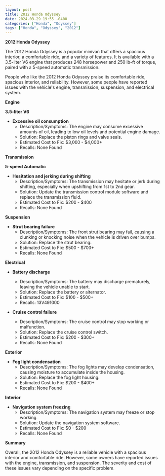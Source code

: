 ```yaml
---
layout: post
title: 2012 Honda Odyssey
date: 2024-03-29 19:55 -0400
categories: ["Honda", "Odyssey"]
tags: ["Honda", "Odyssey", "2012"]
---
```

**2012 Honda Odyssey**

The 2012 Honda Odyssey is a popular minivan that offers a spacious interior, a comfortable ride, and a variety of features. It is available with a 3.5-liter V6 engine that produces 248 horsepower and 250 lb-ft of torque, paired with a 5-speed automatic transmission.

People who like the 2012 Honda Odyssey praise its comfortable ride, spacious interior, and reliability. However, some people have reported issues with the vehicle's engine, transmission, suspension, and electrical system.

**Engine**

**3.5-liter V6**

* **Excessive oil consumption**
    * Description/Symptoms: The engine may consume excessive amounts of oil, leading to low oil levels and potential engine damage.
    * Solution: Replace the piston rings and valve seals.
    * Estimated Cost to Fix: $3,000 - $4,000+
    * Recalls: None Found

**Transmission**

**5-speed Automatic**

* **Hesitation and jerking during shifting**
    * Description/Symptoms: The transmission may hesitate or jerk during shifting, especially when upshifting from 1st to 2nd gear.
    * Solution: Update the transmission control module software and replace the transmission fluid.
    * Estimated Cost to Fix: $200 - $400
    * Recalls: None Found

**Suspension**

* **Strut bearing failure**
    * Description/Symptoms: The front strut bearing may fail, causing a clunking or knocking noise when the vehicle is driven over bumps.
    * Solution: Replace the strut bearing.
    * Estimated Cost to Fix: $500 - $700+
    * Recalls: None Found

**Electrical**

* **Battery discharge**
    * Description/Symptoms: The battery may discharge prematurely, leaving the vehicle unable to start.
    * Solution: Replace the battery or alternator.
    * Estimated Cost to Fix: $100 - $500+
    * Recalls: 13V491000

* **Cruise control failure**
    * Description/Symptoms: The cruise control may stop working or malfunction.
    * Solution: Replace the cruise control switch.
    * Estimated Cost to Fix: $200 - $300+
    * Recalls: None Found

**Exterior**

* **Fog light condensation**
    * Description/Symptoms: The fog lights may develop condensation, causing moisture to accumulate inside the housing.
    * Solution: Replace the fog light housing.
    * Estimated Cost to Fix: $200 - $400+
    * Recalls: None Found

**Interior**

* **Navigation system freezing**
    * Description/Symptoms: The navigation system may freeze or stop working.
    * Solution: Update the navigation system software.
    * Estimated Cost to Fix: $0 - $200
    * Recalls: None Found

**Summary**

Overall, the 2012 Honda Odyssey is a reliable vehicle with a spacious interior and comfortable ride. However, some owners have reported issues with the engine, transmission, and suspension. The severity and cost of these issues vary depending on the specific problem.
